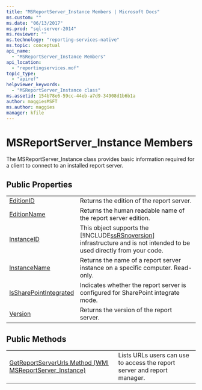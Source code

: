 ```yaml
---
title: "MSReportServer_Instance Members | Microsoft Docs"
ms.custom: ""
ms.date: "06/13/2017"
ms.prod: "sql-server-2014"
ms.reviewer: ""
ms.technology: "reporting-services-native"
ms.topic: conceptual
api_name: 
  - "MSReportServer_Instance Members"
api_location: 
  - "reportingservices.mof"
topic_type: 
  - "apiref"
helpviewer_keywords: 
  - "MSReportServer_Instance class"
ms.assetid: 154b78e6-59cc-44eb-a7d9-34908d1b6b1a
author: maggiesMSFT
ms.author: maggies
manager: kfile
---
```

# MSReportServer_Instance Members
  The MSReportServer_Instance class provides basic information required for a client to connect to an installed report server.  
  
## Public Properties  
  
|||  
|-|-|  
|[EditionID](msreportserver-instance-properties-editionid.md)|Returns the edition of the report server.|  
|[EditionName](msreportserver-instance-properties-editionname.md)|Returns the human readable name of the report server edition.|  
|[InstanceID](msreportserver-instance-properties-instanceid.md)|This object supports the [!INCLUDE[ssRSnoversion](../../includes/ssrsnoversion-md.md)] infrastructure and is not intended to be used directly from your code.|  
|[InstanceName](msreportserver-instance-properties-instancename.md)|Returns the name of a report server instance on a specific computer. Read-only.|  
|[IsSharePointIntegrated](msreportserver-instance-properties-issharepointintegrated.md)|Indicates whether the report server is configured for SharePoint integrate mode.|  
|[Version](msreportserver-instance-properties-version.md)|Returns the version of the report server.|  
  
## Public Methods  
  
|||  
|-|-|  
|[GetReportServerUrls Method &#40;WMI MSReportServer_Instance&#41;](msreportserver-instance-methods-getreportserverurls.md)|Lists URLs users can use to access the report server and report manager.|  
  
  
